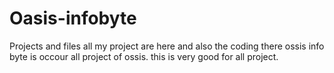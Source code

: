 # Oasis-infobyte
Projects
and files
all my project are here and also the coding there
ossis info byte is occour all project of ossis.
this is very good for all project.
